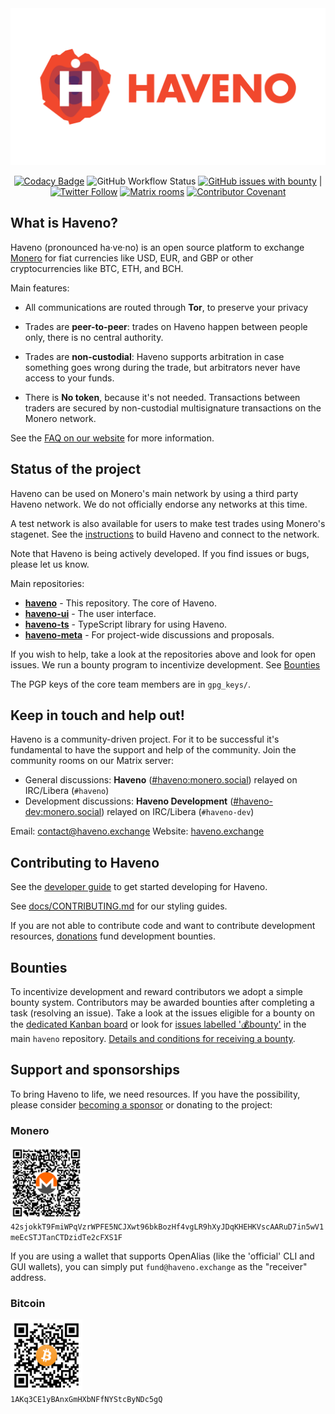 <div align="center">
  <img src="https://raw.githubusercontent.com/haveno-dex/haveno-meta/721e52919b28b44d12b6e1e5dac57265f1c05cda/logo/haveno_logo_landscape.svg" alt="Haveno logo">

  [![Codacy Badge](https://app.codacy.com/project/badge/Grade/505405b43cb74d5a996f106a3371588e)](https://app.codacy.com/gh/haveno-dex/haveno/dashboard)
  ![GitHub Workflow Status](https://img.shields.io/github/actions/workflow/status/haveno-dex/haveno/build.yml?branch=master)
  [![GitHub issues with bounty](https://img.shields.io/github/issues-search/haveno-dex/haveno?color=%23fef2c0&label=Issues%20with%20bounties&query=project%3Ahaveno-dex%2F2)](https://github.com/orgs/haveno-dex/projects/2) |
  [![Twitter Follow](https://img.shields.io/twitter/follow/HavenoDEX?style=social)](https://twitter.com/havenodex)
  [![Matrix rooms](https://img.shields.io/badge/Matrix%20room-%23haveno-blue)](https://matrix.to/#/#haveno:monero.social) [![Contributor Covenant](https://img.shields.io/badge/Contributor%20Covenant-2.1-4baaaa.svg)](https://github.com/haveno-dex/.github/blob/master/CODE_OF_CONDUCT.md)
</div>

## What is Haveno?

Haveno (pronounced ha‧ve‧no) is an open source platform to exchange [Monero](https://getmonero.org) for fiat currencies like USD, EUR, and GBP or other cryptocurrencies like BTC, ETH, and BCH.

Main features:

- All communications are routed through **Tor**, to preserve your privacy

- Trades are **peer-to-peer**: trades on Haveno happen between people only, there is no central authority.

- Trades are **non-custodial**: Haveno supports arbitration in case something goes wrong during the trade, but arbitrators never have access to your funds.

- There is **No token**, because it's not needed. Transactions between traders are secured by non-custodial multisignature transactions on the Monero network.

See the [FAQ on our website](https://haveno.exchange/faq/) for more information.

## Status of the project

Haveno can be used on Monero's main network by using a third party Haveno network. We do not officially endorse any networks at this time.

A test network is also available for users to make test trades using Monero's stagenet. See the [instructions](https://github.com/haveno-dex/haveno/blob/master/docs/installing.md) to build Haveno and connect to the network.

Note that Haveno is being actively developed. If you find issues or bugs, please let us know.

Main repositories:

- **[haveno](https://github.com/haveno-dex/haveno)** - This repository. The core of Haveno.
- **[haveno-ui](https://github.com/haveno-dex/haveno-ui)** - The user interface.
- **[haveno-ts](https://github.com/haveno-dex/haveno-ts)** - TypeScript library for using Haveno.
- **[haveno-meta](https://github.com/haveno-dex/haveno-meta)** - For project-wide discussions and proposals.

If you wish to help, take a look at the repositories above and look for open issues. We run a bounty program to incentivize development. See [Bounties](#bounties)

The PGP keys of the core team members are in `gpg_keys/`.

## Keep in touch and help out!

Haveno is a community-driven project. For it to be successful it's fundamental to have the support and help of the community. Join the community rooms on our Matrix server:

- General discussions: **Haveno** ([#haveno:monero.social](https://matrix.to/#/#haveno:monero.social)) relayed on IRC/Libera (`#haveno`)
- Development discussions: **Haveno Development** ([#haveno-dev:monero.social](https://matrix.to/#/#haveno-dev:monero.social)) relayed on IRC/Libera (`#haveno-dev`)

Email: contact@haveno.exchange
Website: [haveno.exchange](https://haveno.exchange)

## Contributing to Haveno

See the [developer guide](docs/developer-guide.md) to get started developing for Haveno.

See [docs/CONTRIBUTING.md](docs/CONTRIBUTING.md) for our styling guides.

If you are not able to contribute code and want to contribute development resources, [donations](#support) fund development bounties.

## Bounties

To incentivize development and reward contributors we adopt a simple bounty system. Contributors may be awarded bounties after completing a task (resolving an issue). Take a look at the issues eligible for a bounty on the [dedicated Kanban board](https://github.com/orgs/haveno-dex/projects/2) or look for [issues labelled '💰bounty'](https://github.com/haveno-dex/haveno/issues?q=is%3Aissue+is%3Aopen+label%3A%F0%9F%92%B0bounty) in the main `haveno` repository. [Details and conditions for receiving a bounty](docs/bounties.md).

## Support and sponsorships

To bring Haveno to life, we need resources. If you have the possibility, please consider [becoming a sponsor](https://haveno.exchange/sponsors/) or donating to the project:

### Monero

<p>
  <img src="https://raw.githubusercontent.com/haveno-dex/haveno/master/media/donate_monero.png" alt="Donate Monero" width="115" height="115"><br>
  <code>42sjokkT9FmiWPqVzrWPFE5NCJXwt96bkBozHf4vgLR9hXyJDqKHEHKVscAARuD7in5wV1meEcSTJTanCTDzidTe2cFXS1F</code>
</p>

If you are using a wallet that supports OpenAlias (like the 'official' CLI and GUI wallets), you can simply put `fund@haveno.exchange` as the "receiver" address.

### Bitcoin

<p>
  <img src="https://raw.githubusercontent.com/haveno-dex/haveno/master/media/donate_bitcoin.png" alt="Donate Bitcoin" width="115" height="115"><br>
  <code>1AKq3CE1yBAnxGmHXbNFfNYStcByNDc5gQ</code>
</p>
